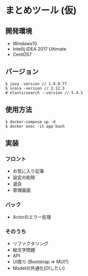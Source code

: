 # まとめツール (仮)

## 開発環境
- Windows10
- Intellij IDEA 2017 Ultimate
- CentOS7

## バージョン
```
$ java -version // 1.8.0_77
$ scala -version // 2.12.3
# elasticsearch --version // 5.4.3
```

## 使用方法
```
$ docker-compose up -d
$ docker exec -it app bash
```

## 実装

### フロント
- お気に入り記事
- 設定の削除
- 退会
- 管理画面

### バック
- Actorのエラー処理

### そのうち
- リファクタリング
- 絵文字問題
- API
- UI周り (Bootstrap => MUI?)
- Modelの共通化(DIしたい)
